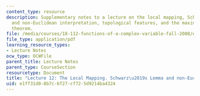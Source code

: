 ```yaml
---
content_type: resource
description: Supplementary notes to a lecture on the local mapping, Schwarz's lemma
  and non-Euclidean interpretation, topological features, and the maximum modulus
  theorem.
file: /media/courses/18-112-functions-of-a-complex-variable-fall-2008/e1ff31d08b7c6f27cf725d9214ba4324_lecture12.pdf
file_type: application/pdf
learning_resource_types:
- Lecture Notes
ocw_type: OCWFile
parent_title: Lecture Notes
parent_type: CourseSection
resourcetype: Document
title: "Lecture 12: The Local Mapping. Schwarz\u2019s Lemma and non-Euclidean interpretation"
uid: e1ff31d0-8b7c-6f27-cf72-5d9214ba4324
---
```

